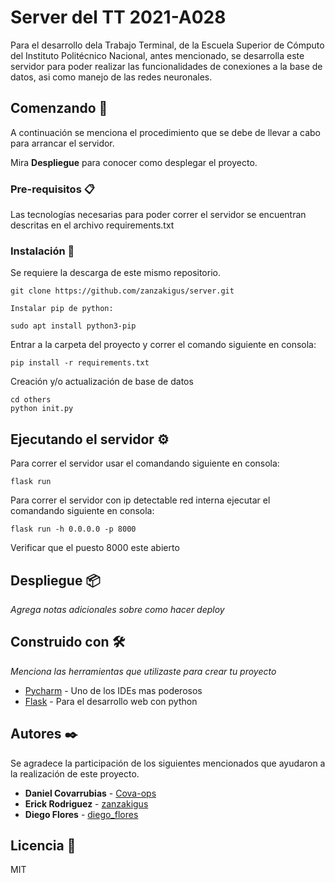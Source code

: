 # Server del TT 2021-A028

Para el desarrollo dela Trabajo Terminal, de la Escuela Superior de Cómputo del Instituto Politécnico Nacional, antes mencionado,
se desarrolla este servidor para poder realizar las funcionalidades de conexiones a la base de datos, asi como manejo de las redes neuronales.

## Comenzando 🚀

A continuación se menciona el procedimiento que se debe de llevar a cabo para arrancar el servidor.

Mira **Despliegue** para conocer como desplegar el proyecto.

### Pre-requisitos 📋

Las tecnologías necesarias para poder correr el servidor se encuentran descritas en el archivo requirements.txt

### Instalación 🔧

Se requiere la descarga de este mismo repositorio.

```
git clone https://github.com/zanzakigus/server.git

Instalar pip de python:

sudo apt install python3-pip
```

Entrar a la carpeta del proyecto y correr el comando siguiente en consola:

```
pip install -r requirements.txt
```

Creación y/o actualización de base de datos

```
cd others
python init.py
```

## Ejecutando el servidor ⚙️

Para correr el servidor usar el comandando siguiente en consola:

```
flask run
```

Para correr el servidor con ip detectable red interna ejecutar el comandando siguiente en consola:

```
flask run -h 0.0.0.0 -p 8000
```

Verificar que el puesto 8000 este abierto

## Despliegue 📦

_Agrega notas adicionales sobre como hacer deploy_

## Construido con 🛠️

_Menciona las herramientas que utilizaste para crear tu proyecto_

- [Pycharm](https://www.jetbrains.com/pycharm/) - Uno de los IDEs mas poderosos
- [Flask](https://flask.palletsprojects.com/en/2.0.x/) - Para el desarrollo web con python

## Autores ✒️

Se agradece la participación de los siguientes mencionados que ayudaron a la realización de este proyecto.

- **Daniel Covarrubias** - [Cova-ops](https://github.com/Cova-ops)
- **Erick Rodriguez** - [zanzakigus](https://github.com/zanzakigus)
- **Diego Flores** - [diego_flores](#DiegoTuGit)

## Licencia 📄

MIT
